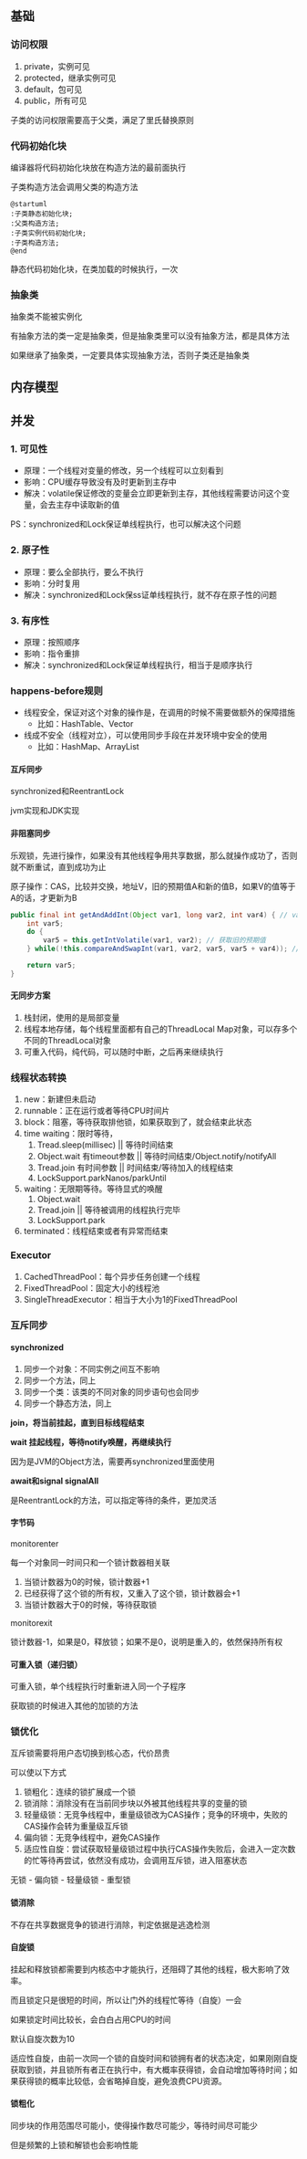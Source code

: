 ## 基础

### 访问权限

1. private，实例可见
2. protected，继承实例可见
3. default，包可见
4. public，所有可见

子类的访问权限需要高于父类，满足了里氏替换原则


### 代码初始化块

编译器将代码初始化块放在构造方法的最前面执行

子类构造方法会调用父类的构造方法

```plantuml
@startuml
:子类静态初始化块;
:父类构造方法;
:子类实例代码初始化块;
:子类构造方法;
@end
```

静态代码初始化块，在类加载的时候执行，一次

### 抽象类

抽象类不能被实例化

有抽象方法的类一定是抽象类，但是抽象类里可以没有抽象方法，都是具体方法

如果继承了抽象类，一定要具体实现抽象方法，否则子类还是抽象类

## 内存模型

## 并发

### 1. 可见性

* 原理：一个线程对变量的修改，另一个线程可以立刻看到
* 影响：CPU缓存导致没有及时更新到主存中
* 解决：volatile保证修改的变量会立即更新到主存，其他线程需要访问这个变量，会去主存中读取新的值

PS：synchronized和Lock保证单线程执行，也可以解决这个问题

### 2. 原子性

* 原理：要么全部执行，要么不执行
* 影响：分时复用
* 解决：synchronized和Lock保ss证单线程执行，就不存在原子性的问题

### 3. 有序性

* 原理：按照顺序
* 影响：指令重排
* 解决：synchronized和Lock保证单线程执行，相当于是顺序执行

### happens-before规则

* 线程安全，保证对这个对象的操作是，在调用的时候不需要做额外的保障措施
  * 比如：HashTable、Vector
* 线成不安全（线程对立），可以使用同步手段在并发环境中安全的使用
  * 比如：HashMap、ArrayList

#### 互斥同步

synchronized和ReentrantLock

jvm实现和JDK实现

#### 非阻塞同步

乐观锁，先进行操作，如果没有其他线程争用共享数据，那么就操作成功了，否则就不断重试，直到成功为止

原子操作：CAS，比较并交换，地址V，旧的预期值A和新的值B，如果V的值等于A的话，才更新为B

```java
public final int getAndAddInt(Object var1, long var2, int var4) { // var1地址，var2地址的偏移，操作加的值
    int var5;
    do {
        var5 = this.getIntVolatile(var1, var2); // 获取旧的预期值
    } while(!this.compareAndSwapInt(var1, var2, var5, var5 + var4)); // 不断重复CAS操作，直到内存地址的值等于旧的预期值，就进行更新

    return var5;
}
```

#### 无同步方案

1. 栈封闭，使用的是局部变量
2. 线程本地存储，每个线程里面都有自己的ThreadLocal Map对象，可以存多个不同的ThreadLocal对象
3. 可重入代码，纯代码，可以随时中断，之后再来继续执行

### 线程状态转换

1. new：新建但未启动
2. runnable：正在运行或者等待CPU时间片
3. block：阻塞，等待获取排他锁，如果获取到了，就会结束此状态
4. time waiting：限时等待，
   1. Tread.sleep(millisec) || 等待时间结束
   2. Object.wait 有timeout参数 || 等待时间结束/Object.notify/notifyAll
   3. Tread.join 有时间参数 || 时间结束/等待加入的线程结束
   4. LockSupport.parkNanos/parkUntil
5. waiting：无限期等待。等待显式的唤醒
   1. Object.wait
   2. Tread.join || 等待被调用的线程执行完毕
   3. LockSupport.park
6. terminated：线程结束或者有异常而结束

### Executor

1. CachedThreadPool：每个异步任务创建一个线程
2. FixedThreadPool：固定大小的线程池
3. SingleThreadExecutor：相当于大小为1的FixedThreadPool

### 互斥同步

#### synchronized

1. 同步一个对象：不同实例之间互不影响
2. 同步一个方法，同上
3. 同步一个类：该类的不同对象的同步语句也会同步
4. 同步一个静态方法，同上

**join，将当前挂起，直到目标线程结束**

**wait 挂起线程，等待notify唤醒，再继续执行**

因为是JVM的Object方法，需要再synchronized里面使用

**await和signal signalAll**

是ReentrantLock的方法，可以指定等待的条件，更加灵活

#### 字节码

monitorenter

每一个对象同一时间只和一个锁计数器相关联

1. 当锁计数器为0的时候，锁计数器+1
2. 已经获得了这个锁的所有权，又重入了这个锁，锁计数器会+1
3. 当锁计数器大于0的时候，等待获取锁

monitorexit

锁计数器-1，如果是0，释放锁；如果不是0，说明是重入的，依然保持所有权

#### 可重入锁（递归锁）

可重入锁，单个线程执行时重新进入同一个子程序

获取锁的时候进入其他的加锁的方法

### 锁优化

互斥锁需要将用户态切换到核心态，代价昂贵

可以使以下方式

1. 锁粗化：连续的锁扩展成一个锁
2. 锁消除：消除没有在当前同步块以外被其他线程共享的变量的锁
3. 轻量级锁：无竞争线程中，重量级锁改为CAS操作；竞争的环境中，失败的CAS操作会转为重量级互斥锁
4. 偏向锁：无竞争线程中，避免CAS操作
5. 适应性自旋：尝试获取轻量级锁过程中执行CAS操作失败后，会进入一定次数的忙等待再尝试，依然没有成功，会调用互斥锁，进入阻塞状态

无锁 - 偏向锁 - 轻量级锁 - 重型锁

#### 锁消除

不存在共享数据竞争的锁进行消除，判定依据是逃逸检测

#### 自旋锁

挂起和释放锁都需要到内核态中才能执行，还阻碍了其他的线程，极大影响了效率。

而且锁定只是很短的时间，所以让门外的线程忙等待（自旋）一会

如果锁定时间比较长，会白白占用CPU的时间

默认自旋次数为10

适应性自旋，由前一次同一个锁的自旋时间和锁拥有者的状态决定，如果刚刚自旋获取到锁，并且锁所有者正在执行中，有大概率获得锁，会自动增加等待时间；如果获得锁的概率比较低，会省略掉自旋，避免浪费CPU资源。

#### 锁粗化

同步块的作用范围尽可能小，使得操作数尽可能少，等待时间尽可能少

但是频繁的上锁和解锁也会影响性能
